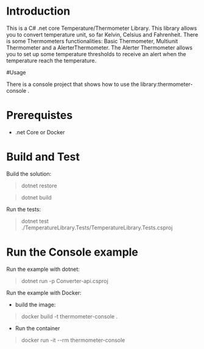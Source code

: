 # Introduction
This is a C# .net core Temperature/Thermometer Library.
This library allows you to convert temperature unit, so far Kelvin, Celsius and Fahrenheit.
There is some Thermometers functionalities: Basic Thermometer, Multiunit Thermometer and a AlerterThermometer. 
The Alerter Thermometer allows you to set up some temperature thresholds to receive an alert when the temperature reach the temperature.  

#Usage

There is a console project that shows how to use the library:thermometer-console .

# Prerequistes
- .net Core or Docker

# Build and Test
Build the solution:
> dotnet restore

> dotnet build 

Run the tests:
> dotnet test ./TemperatureLibrary.Tests/TemperatureLibrary.Tests.csproj

# Run the Console example

Run the example with dotnet:

> dotnet run -p Converter-api.csproj 


Run the example with Docker:
- build the image:
> docker build -t thermometer-console .

- Run the container
> docker run -it --rm thermometer-console
